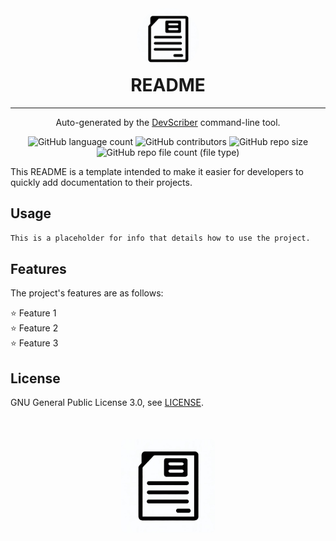 <h1 align="center" style="border-bottom: none">
    <a href="https://github.com/WhitneyLampkin/devscriber" target="_blank">
        <img alt="" src="https://github.com/WhitneyLampkin/devscriber/blob/main/assets/default-img.png?raw=true" style="border-radius: 50%; height: 100px;">
    </a>
    <br>
    README
</h1>

<hr />

<p align="center">
    Auto-generated by the <a href="https://github.com/WhitneyLampkin/devscriber" target="_blank">DevScriber</a> command-line tool.
</p>

<div align="center">

![GitHub language count](https://img.shields.io/github/languages/count/WhitneyLampkin/devscriber?label=Languages)
![GitHub contributors](https://img.shields.io/github/contributors/WhitneyLampkin/devscriber?label=Contributors&color=yellow)
![GitHub repo size](https://img.shields.io/github/repo-size/WhitneyLampkin/devscriber?label=Repo%20Size&color=teal)
![GitHub repo file count (file type)](https://img.shields.io/github/directory-file-count/WhitneyLampkin/devscriber?label=Files&color=purple)



</div>

This README is a template intended to make it easier for developers to quickly add documentation to their projects.

## Usage

```txt
This is a placeholder for info that details how to use the project.
```

## Features

The project's features are as follows:

⭐ Feature 1
<br />
⭐ Feature 2
<br />
⭐ Feature 3

## License

GNU General Public License 3.0, see [LICENSE](./LICENSE).

<h1 align="center" style="border-bottom: none; margin-top: 50px;">
    <a href="https://github.com/WhitneyLampkin/devscriber" target="_blank">
        <img alt="" src="https://github.com/WhitneyLampkin/devscriber/blob/main/assets/default-img.png?raw=true" style="border-radius: 5%; height: 150px;">
    </a>
</h1>

